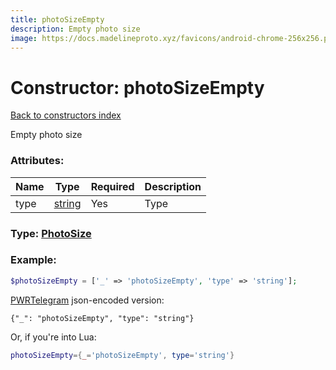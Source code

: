 ```yaml
---
title: photoSizeEmpty
description: Empty photo size
image: https://docs.madelineproto.xyz/favicons/android-chrome-256x256.png
---
```

# Constructor: photoSizeEmpty  
[Back to constructors index](index.md)



Empty photo size

### Attributes:

| Name     |    Type       | Required | Description |
|----------|---------------|----------|-------------|
|type|[string](../types/string.md) | Yes|Type|



### Type: [PhotoSize](../types/PhotoSize.md)


### Example:

```php
$photoSizeEmpty = ['_' => 'photoSizeEmpty', 'type' => 'string'];
```  

[PWRTelegram](https://pwrtelegram.xyz) json-encoded version:

```
{"_": "photoSizeEmpty", "type": "string"}
```


Or, if you're into Lua:

```lua
photoSizeEmpty={_='photoSizeEmpty', type='string'}

```


